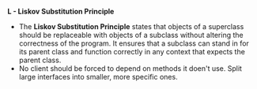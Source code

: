**L - Liskov Substitution Principle**
- The **Liskov Substitution Principle** states that objects of a superclass should be replaceable with objects of a subclass without altering the correctness of the program. It ensures that a subclass can stand in for its parent class and function correctly in any context that expects the parent class.
- No client should be forced to depend on methods it doen't use. Split large interfaces into smaller, more specific ones.